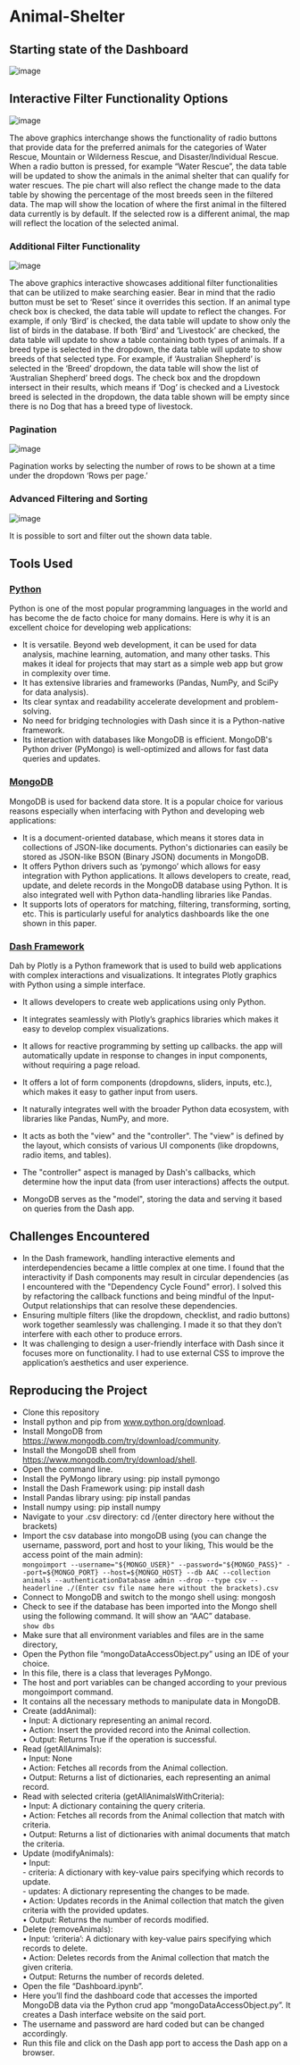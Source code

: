 # Animal-Shelter

## Starting state of the Dashboard

![image](https://github.com/EyoelYT/Animal-Shelter/assets/109878492/34347de3-36e9-4fad-9d43-0e44753cb855)

## Interactive Filter Functionality Options

![image](https://github.com/EyoelYT/Animal-Shelter/assets/109878492/0e2cf06e-e231-4cfe-aeb9-8db16fd5c8ea)

The above graphics interchange shows the functionality of radio buttons that provide data for the preferred animals for the categories of Water Rescue, Mountain or Wilderness Rescue, and Disaster/Individual Rescue. 
When a radio button is pressed, for example “Water Rescue”, the data table will be updated to show the animals in the animal shelter that can qualify for water rescues. 
The pie chart will also reflect the change made to the data table by showing the percentage of the most breeds seen in the filtered data. 
The map will show the location of where the first animal in the filtered data currently is by default. If the selected row is a different animal, the map will reflect the location of the selected animal.

### Additional Filter Functionality

![image](https://github.com/EyoelYT/Animal-Shelter/assets/109878492/7efa14a0-31fd-4530-aa75-93f9f17c936b)

The above graphics interactive showcases additional filter functionalities that can be utilized to make searching easier. Bear in mind that the radio button must be set to ‘Reset’ since it overrides this section.
If an animal type check box is checked, the data table will update to reflect the changes. For example, if only ‘Bird’ is checked, the data table will update to show only the list of birds in the database. If both ‘Bird' and ‘Livestock’ are checked, the data table will update to show a table containing both types of animals. 
If a breed type is selected in the dropdown, the data table will update to show breeds of that selected type. For example, if ‘Australian Shepherd’ is selected in the ‘Breed’ dropdown, the data table will show the list of ‘Australian Shepherd’ breed dogs.
The check box and the dropdown intersect in their results, which means if ‘Dog’ is checked and a Livestock breed is selected in the dropdown, the data table shown will be empty since there is no Dog that has a breed type of livestock.

### Pagination

![image](https://github.com/EyoelYT/Animal-Shelter/assets/109878492/e0dff9a7-d366-4c30-b191-c5154528d46d)

Pagination works by selecting the number of rows to be shown at a time under the dropdown ‘Rows per page.’

### Advanced Filtering and Sorting

![image](https://github.com/EyoelYT/Animal-Shelter/assets/109878492/ea9b7142-33e6-4cb1-98db-63d06b4946dd)

It is possible to sort and filter out the shown data table.

## Tools Used

### [Python](https://www.python.org)

Python is one of the most popular programming languages in the world and has become the de facto choice for many domains. Here is why it is an excellent choice for developing web applications:
-	It is versatile. Beyond web development, it can be used for data analysis, machine learning, automation, and many other tasks. This makes it ideal for projects that may start as a simple web app but grow in complexity over time.
-	It has extensive libraries and frameworks (Pandas, NumPy, and SciPy for data analysis).
-	Its clear syntax and readability accelerate development and problem-solving.
-	No need for bridging technologies with Dash since it is a Python-native framework.
-	Its interaction with databases like MongoDB is efficient. MongoDB's Python driver (PyMongo) is well-optimized and allows for fast data queries and updates.

### [MongoDB](https://www.mongodb.com)

MongoDB is used for backend data store. It is a popular choice for various reasons especially when interfacing with Python and developing web applications:
-	It is a document-oriented database, which means it stores data in collections of JSON-like documents. Python's dictionaries can easily be stored as JSON-like BSON (Binary JSON) documents in MongoDB.
-	It offers Python drivers such as ‘pymongo’ which allows for easy integration with Python applications. It allows developers to create, read, update, and delete records in the MongoDB database using Python. It is also integrated well with Python data-handling libraries like Pandas.
-	It supports lots of operators for matching, filtering, transforming, sorting, etc. This is particularly useful for analytics dashboards like the one shown in this paper.

### [Dash Framework](https://plotly.com/dash/)

Dah by Plotly is a Python framework that is used to build web applications with complex interactions and visualizations. It integrates Plotly graphics with Python using a simple interface. 
-	It allows developers to create web applications using only Python. 
-	It integrates seamlessly with Plotly’s graphics libraries which makes it easy to develop complex visualizations.
-	It allows for reactive programming by setting up callbacks. the app will automatically update in response to changes in input components, without requiring a page reload.
-	It offers a lot of form components (dropdowns, sliders, inputs, etc.), which makes it easy to gather input from users.
-	It naturally integrates well with the broader Python data ecosystem, with libraries like Pandas, NumPy, and more.

-	It acts as both the "view" and the "controller". The "view" is defined by the layout, which consists of various UI components (like dropdowns, radio items, and tables).
-	The "controller" aspect is managed by Dash's callbacks, which determine how the input data (from user interactions) affects the output.
-	MongoDB serves as the "model", storing the data and serving it based on queries from the Dash app.

## Challenges Encountered

-	In the Dash framework, handling interactive elements and interdependencies became a little complex at one time. I found that the interactivity if Dash components may result in circular dependencies (as I encountered with the "Dependency Cycle Found" error). I solved this by refactoring the callback functions and being mindful of the Input-Output relationships that can resolve these dependencies. 
-	Ensuring multiple filters (like the dropdown, checklist, and radio buttons) work together seamlessly was challenging. I made it so that they don’t interfere with each other to produce errors. 
-	It was challenging to design a user-friendly interface with Dash since it focuses more on functionality. I had to use external CSS to improve the application’s aesthetics and user experience. 

## Reproducing the Project

- Clone this repository
-	Install python and pip from www.python.org/download. 
-	Install MongoDB from https://www.mongodb.com/try/download/community. 
-	Install the MongoDB shell from https://www.mongodb.com/try/download/shell.
-	Open the command line.
-	Install the PyMongo library using: pip install pymongo
-	Install the Dash Framework using: pip install dash
-	Install Pandas library using: pip install pandas
-	Install numpy using: pip install numpy
-	Navigate to your .csv directory: cd /(enter directory here without the brackets)
-	Import the csv database into mongoDB using (you can change the username, password, port and host to your liking, This would be the access point of the main admin):<br/>
```mongoimport --username="${MONGO_USER}" --password="${MONGO_PASS}" --port=${MONGO_PORT} --host=${MONGO_HOST} --db AAC --collection animals --authenticationDatabase admin --drop --type csv --headerline ./(Enter csv file name here without the brackets).csv```
-	Connect to MongoDB and switch to the mongo shell using: mongosh
-	Check to see if the database has been imported into the Mongo shell using the following command. It will show an “AAC” database.<br/>
```show dbs```
- Make sure that all environment variables and files are in the same directory,
-	Open the Python file “mongoDataAccessObject.py” using an IDE of your choice.
  -	In this file, there is a class that leverages PyMongo. 
  -	The host and port variables can be changed according to your previous mongoimport command.
  -	It contains all the necessary methods to manipulate data in MongoDB.
  -	Create (addAnimal):<br/>
    •	Input: A dictionary representing an animal record.<br/>
    •	Action: Insert the provided record into the Animal collection.<br/>
    •	Output: Returns True if the operation is successful.<br/>
  -	Read (getAllAnimals):<br/>
    •	Input: None<br/>
    •	Action: Fetches all records from the Animal collection.<br/>
    •	Output: Returns a list of dictionaries, each representing an animal record.<br/>
  -	Read with selected criteria (getAllAnimalsWithCriteria):<br/>
    •	Input: A dictionary containing the query criteria.<br/>
    •	Action: Fetches all records from the Animal collection that match with criteria.<br/>
    •	Output: Returns a list of dictionaries with animal documents that match the criteria.<br/>
  -	Update (modifyAnimals):<br/>
    •	Input:<br/>
            -	criteria: A dictionary with key-value pairs specifying which records to update.<br/>
            -	updates: A dictionary representing the changes to be made.<br/>
    •	Action: Updates records in the Animal collection that match the given criteria with the provided updates.<br/>
    •	Output: Returns the number of records modified.<br/>
  -	Delete (removeAnimals):<br/>
    •	Input: ‘criteria’: A dictionary with key-value pairs specifying which records to delete.<br/>
    •	Action: Deletes records from the Animal collection that match the given criteria.<br/>
    •	Output: Returns the number of records deleted.<br/>
-	Open the file “Dashboard.ipynb”.
  -	Here you’ll find the dashboard code that accesses the imported MongoDB data via the Python crud app “mongoDataAccessObject.py”. It creates a Dash interface website on the said port.
  -	The username and password are hard coded but can be changed accordingly. 
  -	Run this file and click on the Dash app port to access the Dash app on a browser.




